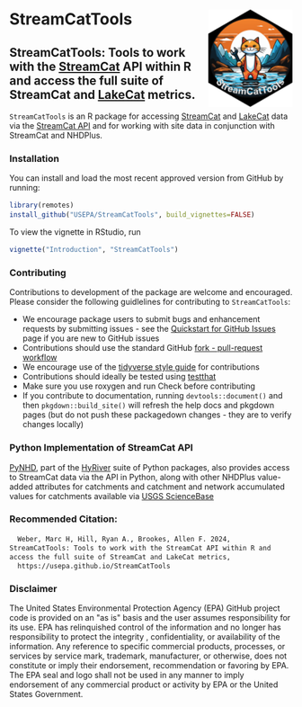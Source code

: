 # StreamCatTools <img src="man/figures/logo.png" align="right" alt="" width="150" />

## StreamCatTools: Tools to work with the [StreamCat](https://www.epa.gov/national-aquatic-resource-surveys/streamcat-dataset) API within R and access the full suite of StreamCat and [LakeCat](https://www.epa.gov/national-aquatic-resource-surveys/lakecat-dataset) metrics.


`StreamCatTools` is an R package for accessing [StreamCat](https://www.epa.gov/national-aquatic-resource-surveys/streamcat-dataset) and [LakeCat](https://www.epa.gov/national-aquatic-resource-surveys/lakecat-dataset) data via the [StreamCat API](https://usepa.github.io/StreamCatWebServices_Public/#/) and for working with site data in conjunction with StreamCat and NHDPlus. 

### Installation

You can install and load the most recent approved version from GitHub by running:

```r
library(remotes)
install_github("USEPA/StreamCatTools", build_vignettes=FALSE)
```

To view the vignette in RStudio, run
```r
vignette("Introduction", "StreamCatTools")
```
### Contributing
Contributions to development of the package are welcome and encouraged. Please consider the following guidlelines for contributing to `StreamCatTools`:

- We encourage package users to submit bugs and enhancement requests by submitting issues - see the [Quickstart for GitHub Issues](https://docs.github.com/en/issues/tracking-your-work-with-issues/quickstart) page if you are new to GitHub issues
- Contributions should use the standard GitHub [fork - pull-request workflow](https://gist.github.com/Chaser324/ce0505fbed06b947d962)
- We encourage use of the [tidyverse style guide](https://style.tidyverse.org/) for contributions
- Contributions should ideally be tested using [testthat](https://testthat.r-lib.org/)
- Make sure you use roxygen and run Check before contributing
- If you contribute to documentation, running `devtools::document()` and then `pkgdown::build_site()` will refresh the help docs and pkgdown pages (but do not push these packagedown changes - they are to verify changes locally)

### Python Implementation of StreamCat API
[PyNHD](https://github.com/hyriver/pynhd), part of the [HyRiver](https://github.com/hyriver) suite of Python packages, also provides access to StreamCat data via the API in Python, along with other NHDPlus value-added attributes for catchments and catchment and network accumulated values for catchments available via [USGS ScienceBase](https://www.sciencebase.gov/catalog/)

### Recommended Citation:
```
  Weber, Marc H, Hill, Ryan A., Brookes, Allen F. 2024, StreamCatTools: Tools to work with the StreamCat API within R and access the full suite of StreamCat and LakeCat metrics,
  https://usepa.github.io/StreamCatTools
```
### Disclaimer
The United States Environmental Protection Agency (EPA) GitHub project code is provided on an "as is" basis and the user assumes responsibility for its use.  EPA has relinquished control of the information and no longer has responsibility to protect the integrity , confidentiality, or availability of the information.  Any reference to specific commercial products, processes, or services by service mark, trademark, manufacturer, or otherwise, does not constitute or imply their endorsement, recommendation or favoring by EPA.  The EPA seal and logo shall not be used in any manner to imply endorsement of any commercial product or activity by EPA or the United States Government.
